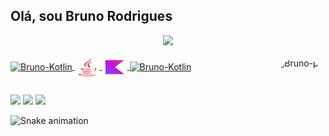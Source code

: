 ## Olá, sou Bruno Rodrigues

<div align="center">
  <a href="https://github.com/brunoRodr27">
  <img height="180em" src="https://github-readme-stats.vercel.app/api/top-langs/?username=brunoRodr27&layout=compact&langs_count=7&theme=dark"/>
</div>

 <div style="display: inline_block"><br>
  <img align="center" alt="Bruno-Kotlin" height="35" width="35" src="https://cdn.discordapp.com/attachments/663560898253946918/1035532462631178360/Delphi.png">
  <img align="center" alt="Bruno-Java" height="30" width="40" src="https://raw.githubusercontent.com/devicons/devicon/master/icons/java/java-plain.svg">
  <img align="center" alt="Bruno-Kotlin" height="30" width="40" src="https://raw.githubusercontent.com/devicons/devicon/master/icons/kotlin/kotlin-original.svg">
  <img align="center" alt="Bruno-Kotlin" height="35" width="35" src="https://cdn.discordapp.com/attachments/663560898253946918/1035533089448923269/Android.png">
  <img align="right" alt="Bruno-pic" height="150" style="border-radius:50px;" src="https://cdn.discordapp.com/attachments/663560898253946918/948059536126787694/Picsart_22-03-01_00-28-17-408.jpg?width=676&height=676">
</div>

##
  
<div>
  <a href="https://www.instagram.com/bruno_rodr27/" target="_blank"><img src="https://img.shields.io/badge/-Instagram-%23E4405F?style=for-the-badge&logo=instagram&logoColor=white" target="_blank"></a>
  <a href = "mailto:brunodasilvarodrigues.28@gmail.com"><img src="https://img.shields.io/badge/-Gmail-%23333?style=for-the-badge&logo=gmail&logoColor=white" target="_blank"></a>
  <a href= "https://www.linkedin.com/in/bruno-rodrigues-036a08214/" target="_blank"><img src="https://img.shields.io/badge/-LinkedIn-%230077B5?style=for-the-badge&logo=linkedin&logoColor=white" target="_blank"></a>   
  
  ![Snake animation](https://github.com/brunoRodr27/brunoRodr27/blob/output/github-contribution-grid-snake.svg)
  
</div>
